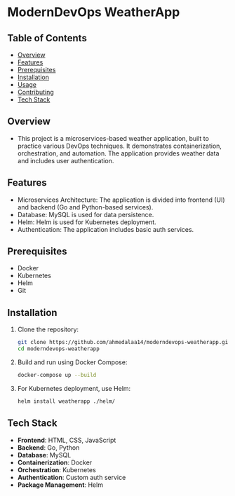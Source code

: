 # ModernDevOps WeatherApp

## Table of Contents
- [Overview](#overview)
- [Features](#features)
- [Prerequisites](#prerequisites)
- [Installation](#installation)
- [Usage](#usage)
- [Contributing](#contributing)
- [Tech Stack](#tech-stack)

## Overview
- This project is a microservices-based weather application, built to practice various DevOps techniques. It demonstrates containerization, orchestration, and automation. The application provides weather data and includes user authentication.

## Features
- Microservices Architecture: The application is divided into frontend (UI) and backend (Go and Python-based services).
- Database: MySQL is used for data persistence.
- Helm: Helm is used for Kubernetes deployment.
- Authentication: The application includes basic auth services.

## Prerequisites
- Docker
- Kubernetes
- Helm
- Git

## Installation

1. Clone the repository:
    ```bash
    git clone https://github.com/ahmedalaa14/moderndevops-weatherapp.git
    cd moderndevops-weatherapp
    ```

2. Build and run using Docker Compose:
    ```bash
    docker-compose up --build
    ```

3. For Kubernetes deployment, use Helm:
    ```bash
    helm install weatherapp ./helm/
    ```

## Tech Stack

- **Frontend**: HTML, CSS, JavaScript
- **Backend**: Go, Python
- **Database**: MySQL
- **Containerization**: Docker
- **Orchestration**: Kubernetes
- **Authentication**: Custom auth service
- **Package Management**: Helm
























